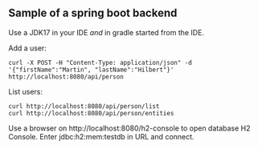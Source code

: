 ## Sample of a spring boot backend

Use a JDK17 in your IDE *and* in gradle started from the IDE.

Add a user:

    curl -X POST -H "Content-Type: application/json" -d '{"firstName":"Martin", "lastName":"Hilbert"}' http://localhost:8080/api/person

List users:

    curl http://localhost:8080/api/person/list
    curl http://localhost:8080/api/person/entities

Use a browser on http://localhost:8080/h2-console to open database H2 Console.
Enter jdbc:h2:mem:testdb in URL and connect.
